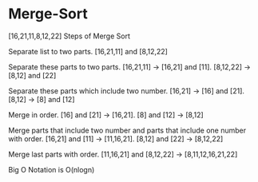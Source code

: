 # Merge-Sort

[16,21,11,8,12,22] Steps of Merge Sort

Separate list to two parts. [16,21,11] and [8,12,22]

Separate these parts to two parts. [16,21,11] -> [16,21] and [11]. [8,12,22] -> [8,12] and [22]

Separate these parts which include two number. [16,21] -> [16] and [21]. [8,12] -> [8] and [12]

Merge in order. [16] and [21] -> [16,21]. [8] and [12] -> [8,12]

Merge parts that include two number and parts that include one number with order. [16,21] and [11] -> [11,16,21]. [8,12] and [22] -> [8,12,22]

Merge last parts with order. [11,16,21] and [8,12,22] -> [8,11,12,16,21,22]

Big O Notation is O(nlogn)
